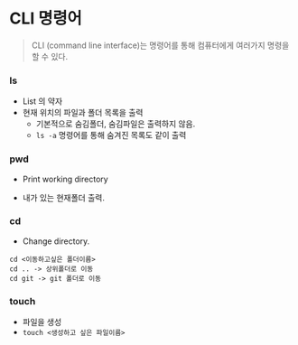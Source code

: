 # CLI 명령어

> CLI (command line interface)는 명령어를 통해 컴퓨터에게 여러가지 명령을 할 수 있다.



### ls

- List 의 약자
- 현재 위치의 파일과 폴더 목록을 출력
  - 기본적으로 숨김폴더, 숨김파일은 출력하지 않음.
  - `ls -a`  명령어를 통해 숨겨진 목록도 같이 출력



### pwd

- Print working directory

- 내가 있는 현재폴더 출력.



### cd

- Change directory.

```shell
cd <이동하고싶은 폴더이름>
cd .. -> 상위폴더로 이동
cd git -> git 폴더로 이동
```



### touch

- 파일을 생성
- `touch <생성하고 싶은 파일이름>`